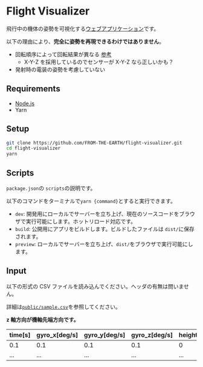# Flight Visualizer

飛行中の機体の姿勢を可視化する[ウェブアプリケーション](https://from-the-earth.github.io/flight-visualizer/)です。

以下の理由により、**完全に姿勢を再現できるわけではありません**。

- 回転順序によって回転結果が異なる [参考](https://qiita.com/take4eng/items/0f5a9ff47fd345e5fc33#%E7%BD%A0%EF%BC%9112%E9%80%9A%E3%82%8A%E3%81%AE%E8%A1%A8%E7%8F%BE%E6%96%B9%E6%B3%95)
  - X-Y-Z を採用しているのでセンサーが X-Y-Z なら正しいかも？
- 発射時の電装の姿勢を考慮していない

## Requirements

- [Node.js](https://nodejs.org/ja/)
- Yarn

## Setup

```bash
git clone https://github.com/FROM-THE-EARTH/flight-visualizer.git
cd flight-visualizer
yarn
```

## Scripts

`package.json`の `scripts`の説明です。

以下のコマンドをターミナルで`yarn {command}`とすると実行できます。

- `dev`: 開発用にローカルでサーバーを立ち上げ、現在のソースコードをブラウザで実行可能にします。ホットリロード対応です。
- `build`: 公開用にアプリをビルドします。ビルドしたファイルは `dist/`に保存されます。
- `preview`: ローカルでサーバーを立ち上げ、`dist/`をブラウザで実行可能にします。

## Input

以下の形式の CSV ファイルを読み込んでください。ヘッダの有無は問いません。

詳細は[`public/sample.csv`](https://github.com/FROM-THE-EARTH/flight-visualizer/blob/main/public/sample.csv)を参照してください。

**z 軸方向が機軸先端方向です。**

| time[s] | gyro_x[deg/s] | gyro_y[deg/s] | gyro_z[deg/s] | height[m] |
| ------- | ------------- | ------------- | ------------- | --------- |
| 0.1     | 0.1           | 0.1           | 0.1           | 0         |
| ...     | ...           | ...           | ...           | ...       |
